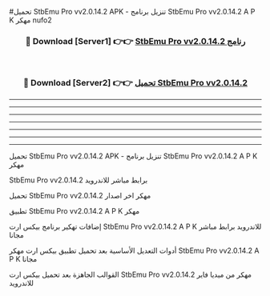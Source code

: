 #تحميل StbEmu Pro vv2.0.14.2  APK - تنزيل برنامج StbEmu Pro vv2.0.14.2  A P K مهكر nufo2 



<div align="center">
<h3>🔴 Download [Server1] 👉👉 <a href="https://apkdownload10.web.app/?title=StbEmu Pro vv2.0.14.2 ">StbEmu Pro vv2.0.14.2  رنامج</a></h3><br>

<h3>🔴 Download [Server2] 👉👉 <a href="https://apkdownload10.web.app/?title=StbEmu Pro vv2.0.14.2 ">تحميل StbEmu Pro vv2.0.14.2  </a></h3>
</div>


----------------------------------------------------------

----------------------------------------------------------

----------------------------------------------------------

----------------------------------------------------------

----------------------------------------------------------

----------------------------------------------------------

----------------------------------------------------------

تحميل StbEmu Pro vv2.0.14.2  APK - تنزيل برنامج StbEmu Pro vv2.0.14.2  A P K مهكر

StbEmu Pro vv2.0.14.2  برابط مباشر للاندرويد

تحميل StbEmu Pro vv2.0.14.2  مهكر اخر اصدار

تطبيق StbEmu Pro vv2.0.14.2  A P K مهكر

إضافات تهكير برنامج بيكس ارت StbEmu Pro vv2.0.14.2  A P K للاندرويد برابط مباشر مجانا

أدوات التعديل الأساسية بعد تحميل تطبيق بيكس ارت مهكر StbEmu Pro vv2.0.14.2  A P K مجانا

القوالب الجاهزة بعد تحميل بيكس ارت StbEmu Pro vv2.0.14.2  مهكر من ميديا فاير للاندرويد


